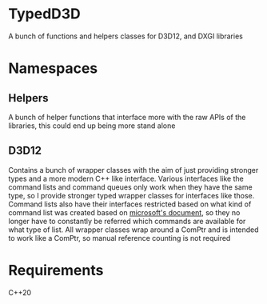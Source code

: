 # TypedD3D
A bunch of functions and helpers classes for D3D12, and DXGI libraries

# Namespaces
## Helpers 
A bunch of helper functions that interface more with the raw APIs of the libraries, this could end up being more stand alone

## D3D12 
Contains a bunch of wrapper classes with the aim of just providing stronger types and a more modern C++ like interface. 
Various interfaces like the command lists and command queues only work when they have the same type, so I provide stronger typed wrapper classes for interfaces like those. Command lists also have their interfaces restricted based on what kind of command list was created based on [microsoft's document](https://docs.microsoft.com/en-us/windows/win32/direct3d12/recording-command-lists-and-bundles#command-list-api-restrictions), so they no longer have to constantly be referred which commands are available for what type of list.
All wrapper classes wrap around a ComPtr and is intended to work like a ComPtr, so manual reference counting is not required

# Requirements
C++20
